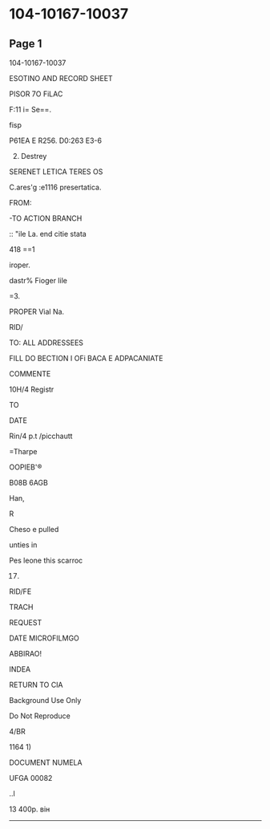 # 104-10167-10037

## Page 1

104-10167-10037

ESOTINO AND RECORD SHEET

PISOR 7O FiLAC

F:11 i= Se==.

fisp

P61EA E R256. D0:263 E3-6

2. Destrey

SERENET LETICA TERES OS

C.ares'g :e1116 presertatica.

FROM:

-TO ACTION BRANCH

:: "ile La. end citie stata

418 ==1

iroper.

dastr% Fioger lile

=3.

PROPER Vial Na.

RID/

TO: ALL ADDRESSEES

FILL DO BECTION I OFi BACA E ADPACANIATE

COMMENTE

10H/4 Registr

TO

DATE

Rin/4 p.t /picchautt

=Tharpe

ООРІЕВ'®

B08B 6AGB

Han,

R

Cheso e pulled

unties in

Pes leone this scarroc

17.

RID/FE

TRACH

REQUEST

DATE MICROFILMGO

ABBIRAO!

INDEA

RETURN TO CIA

Background Use Only

Do Not Reproduce

4/BR

1164 1)

DOCUMENT NUMELA

UFGA 00082

..l

13 400р. він

---

